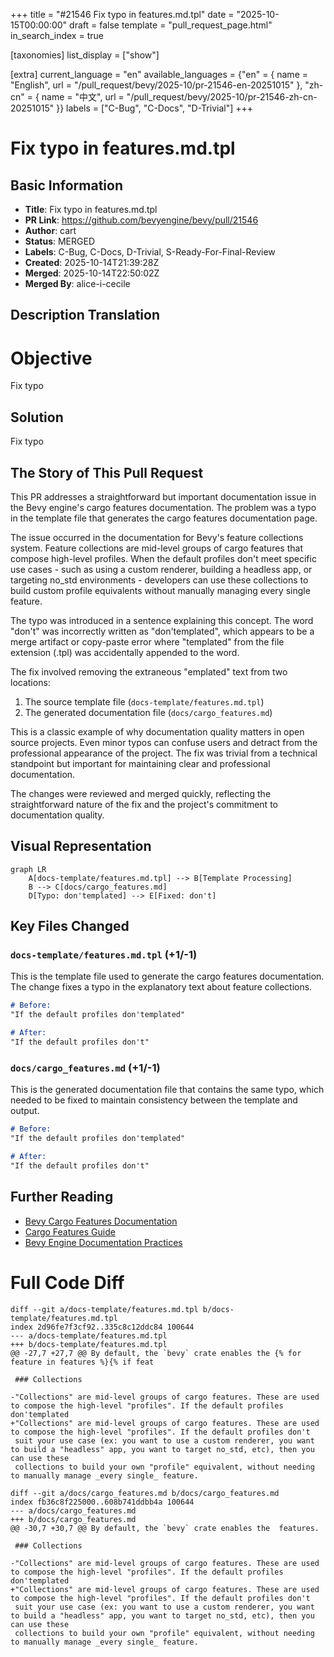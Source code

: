 +++
title = "#21546 Fix typo in features.md.tpl"
date = "2025-10-15T00:00:00"
draft = false
template = "pull_request_page.html"
in_search_index = true

[taxonomies]
list_display = ["show"]

[extra]
current_language = "en"
available_languages = {"en" = { name = "English", url = "/pull_request/bevy/2025-10/pr-21546-en-20251015" }, "zh-cn" = { name = "中文", url = "/pull_request/bevy/2025-10/pr-21546-zh-cn-20251015" }}
labels = ["C-Bug", "C-Docs", "D-Trivial"]
+++

# Fix typo in features.md.tpl

## Basic Information
- **Title**: Fix typo in features.md.tpl
- **PR Link**: https://github.com/bevyengine/bevy/pull/21546
- **Author**: cart
- **Status**: MERGED
- **Labels**: C-Bug, C-Docs, D-Trivial, S-Ready-For-Final-Review
- **Created**: 2025-10-14T21:39:28Z
- **Merged**: 2025-10-14T22:50:02Z
- **Merged By**: alice-i-cecile

## Description Translation
# Objective

Fix typo

## Solution

Fix typo

## The Story of This Pull Request

This PR addresses a straightforward but important documentation issue in the Bevy engine's cargo features documentation. The problem was a typo in the template file that generates the cargo features documentation page.

The issue occurred in the documentation for Bevy's feature collections system. Feature collections are mid-level groups of cargo features that compose high-level profiles. When the default profiles don't meet specific use cases - such as using a custom renderer, building a headless app, or targeting no_std environments - developers can use these collections to build custom profile equivalents without manually managing every single feature.

The typo was introduced in a sentence explaining this concept. The word "don't" was incorrectly written as "don'templated", which appears to be a merge artifact or copy-paste error where "templated" from the file extension (.tpl) was accidentally appended to the word.

The fix involved removing the extraneous "emplated" text from two locations:
1. The source template file (`docs-template/features.md.tpl`)
2. The generated documentation file (`docs/cargo_features.md`)

This is a classic example of why documentation quality matters in open source projects. Even minor typos can confuse users and detract from the professional appearance of the project. The fix was trivial from a technical standpoint but important for maintaining clear and professional documentation.

The changes were reviewed and merged quickly, reflecting the straightforward nature of the fix and the project's commitment to documentation quality.

## Visual Representation

```mermaid
graph LR
    A[docs-template/features.md.tpl] --> B[Template Processing]
    B --> C[docs/cargo_features.md]
    D[Typo: don'templated] --> E[Fixed: don't]
```

## Key Files Changed

### `docs-template/features.md.tpl` (+1/-1)

This is the template file used to generate the cargo features documentation. The change fixes a typo in the explanatory text about feature collections.

```markdown
# Before:
"If the default profiles don'templated"

# After:
"If the default profiles don't"
```

### `docs/cargo_features.md` (+1/-1)

This is the generated documentation file that contains the same typo, which needed to be fixed to maintain consistency between the template and output.

```markdown
# Before:
"If the default profiles don'templated"

# After:
"If the default profiles don't"
```

## Further Reading

- [Bevy Cargo Features Documentation](https://github.com/bevyengine/bevy/blob/main/docs/cargo_features.md)
- [Cargo Features Guide](https://doc.rust-lang.org/cargo/reference/features.html)
- [Bevy Engine Documentation Practices](https://github.com/bevyengine/bevy/blob/main/docs/README.md)

# Full Code Diff
```
diff --git a/docs-template/features.md.tpl b/docs-template/features.md.tpl
index 2d96fe7f3cf92..335c8c12ddc84 100644
--- a/docs-template/features.md.tpl
+++ b/docs-template/features.md.tpl
@@ -27,7 +27,7 @@ By default, the `bevy` crate enables the {% for feature in features %}{% if feat
 
 ### Collections
 
-"Collections" are mid-level groups of cargo features. These are used to compose the high-level "profiles". If the default profiles don'templated
+"Collections" are mid-level groups of cargo features. These are used to compose the high-level "profiles". If the default profiles don't
 suit your use case (ex: you want to use a custom renderer, you want to build a "headless" app, you want to target no_std, etc), then you can use these
 collections to build your own "profile" equivalent, without needing to manually manage _every single_ feature.
 
diff --git a/docs/cargo_features.md b/docs/cargo_features.md
index fb36c8f225000..608b741ddbb4a 100644
--- a/docs/cargo_features.md
+++ b/docs/cargo_features.md
@@ -30,7 +30,7 @@ By default, the `bevy` crate enables the  features.
 
 ### Collections
 
-"Collections" are mid-level groups of cargo features. These are used to compose the high-level "profiles". If the default profiles don'templated
+"Collections" are mid-level groups of cargo features. These are used to compose the high-level "profiles". If the default profiles don't
 suit your use case (ex: you want to use a custom renderer, you want to build a "headless" app, you want to target no_std, etc), then you can use these
 collections to build your own "profile" equivalent, without needing to manually manage _every single_ feature.
 
```